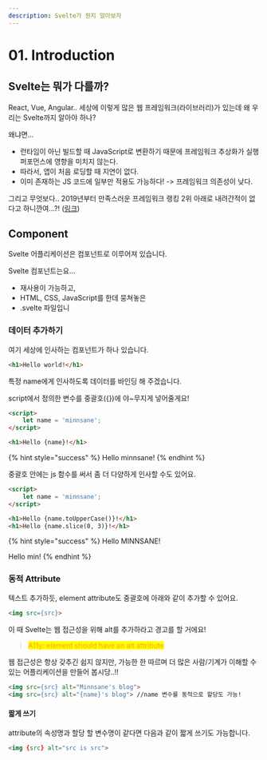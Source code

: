 ```yaml
---
description: Svelte가 뭔지 알아보자
---
```


# 01. Introduction

## Svelte는 뭐가 다를까?

React, Vue, Angular.. 세상에 이렇게 많은 웹 프레임워크(라이브러리)가 있는데 왜 우리는 Svelte까지 알아야 하나?

왜냐면...

* 런타임이 아닌 빌드할 때 JavaScript로 변환하기 때문에 프레임워크 추상화가 실행 퍼포먼스에 영향을 미치지 않는다.
* 따라서, 앱이 처음 로딩할 때 지연이 없다.
* 이미 존재하는 JS 코드에 일부만 적용도 가능하다! -> 프레임워크 의존성이 낮다.

그리고 무엇보다.. 2019년부터 만족스러운 프레임워크 랭킹 2위 아래로 내려간적이 없다고 하니깐여...?! ([링크](https://2021.stateofjs.com/en-US/libraries/front-end-frameworks))

## Component

Svelte 어플리케이션은 컴포넌트로 이루어져 있습니다.

Svelte 컴포넌트는요...

* 재사용이 가능하고,
* HTML, CSS, JavaScript를 한데 뭉쳐놓은
* .svelte 파일입니

### 데이터 추가하기

여기 세상에 인사하는 컴포넌트가 하나 있습니다.

```html
<h1>Hello world!</h1>
```

특정 name에게 인사하도록 데이터를 바인딩 해 주겠습니다.

script에서 정의한 변수를 중괄호({})에 야\~무지게 넣어줄게요!

```html
<script>
    let name = 'minnsane';
</script>

<h1>Hello {name}!</h1>
```

{% hint style="success" %}
Hello minnsane!
{% endhint %}

중괄호 안에는 js 함수를 써서 좀 더 다양하게 인사할 수도 있어요.

```html
<script>
	let name = 'minnsane';
</script>

<h1>Hello {name.toUpperCase()}!</h1>
<h1>Hello {name.slice(0, 3)}!</h1>
```

{% hint style="success" %}
Hello MINNSANE!

Hello min!
{% endhint %}

### 동적 Attribute

텍스트 추가하듯, element attribute도 중괄호에 아래와 같이 추가할 수 있어요.

```html
<img src={src}>
```

이 때 Svelte는 웹 접근성을 위해 alt를 추가하라고 경고를 할 거에요!

> <mark style="color:orange;">A11y:  element should have an alt attribute</mark>

웹 접근성은 항상 갖추긴 쉽지 않지만, 가능한 한 따르며 더 많은 사람/기계가 이해할 수 있는 어플리케이션을 만들어 봅시당..!!

```html
<img src={src} alt="Minnsane's blog">
<img src={src} alt="{name}'s blog"> //name 변수를 동적으로 할당도 가능!
```

#### 짧게 쓰기

attribute의 속성명과 할당 할 변수명이 같다면 다음과 같이 짧게 쓰기도 가능합니다.

```html
<img {src} alt="src is src">
```
